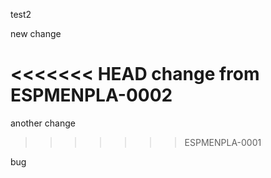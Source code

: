 test2

new change

<<<<<<< HEAD
change from ESPMENPLA-0002
=======
another change
>>>>>>> ESPMENPLA-0001

bug
